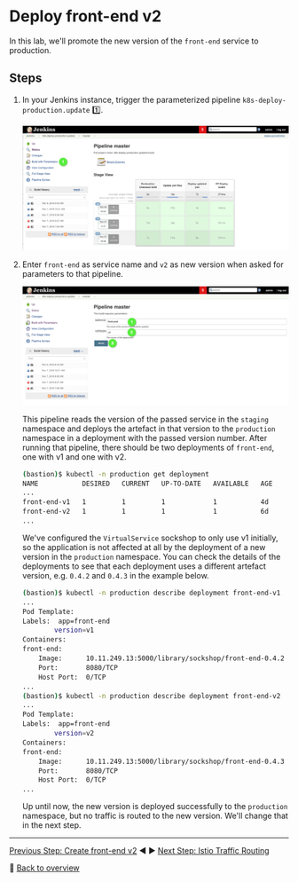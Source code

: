 # Deploy front-end v2

In this lab, we'll promote the new version of the `front-end` service to production.

## Steps

1. In your Jenkins instance, trigger the parameterized pipeline `k8s-deploy-production.update` :one:.

    ![trigger-production-update](../assets/trigger-production-update.png)

2. Enter `front-end` as service name and `v2` as new version when asked for parameters to that pipeline.

    ![enter-parameters](../assets/enter-parameters.png)

    This pipeline reads the version of the passed service in the `staging` namespace and deploys the artefact in that version to the `production` namespace in a deployment with the passed version number. After running that pipeline, there should be two deployments of `front-end`, one with v1 and one with v2.

    ```bash
    (bastion)$ kubectl -n production get deployment
    NAME           DESIRED   CURRENT   UP-TO-DATE   AVAILABLE   AGE
    ...
    front-end-v1   1         1         1            1           4d
    front-end-v2   1         1         1            1           6d
    ...
    ```

    We've configured the `VirtualService` sockshop to only use v1 initially, so the application is not affected at all by the deployment of a new version in the `production` namespace. You can check the details of the deployments to see that each deployment uses a different artefact version, e.g. `0.4.2` and `0.4.3` in the example below.

    ```bash
    (bastion)$ kubectl -n production describe deployment front-end-v1
    ...
    Pod Template:
    Labels:  app=front-end
            version=v1
    Containers:
    front-end:
        Image:      10.11.249.13:5000/library/sockshop/front-end-0.4.2
        Port:       8080/TCP
        Host Port:  0/TCP
    ...
    (bastion)$ kubectl -n production describe deployment front-end-v2
    ...
    Pod Template:
    Labels:  app=front-end
            version=v2
    Containers:
    front-end:
        Image:      10.11.249.13:5000/library/sockshop/front-end-0.4.3
        Port:       8080/TCP
        Host Port:  0/TCP
    ...
    ```

    Up until now, the new version is deployed successfully to the `production` namespace, but no traffic is routed to the new version. We'll change that in the next step.
---

[Previous Step: Create front-end v2](../3_Create_front-end_v2) :arrow_backward: :arrow_forward: [Next Step: Istio Traffic Routing](../5_Istio_Traffic_Routing)

:arrow_up_small: [Back to overview](../)
